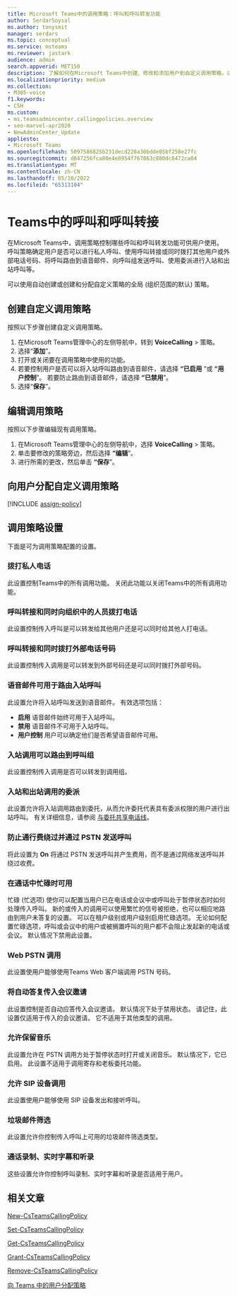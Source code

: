```yaml
---
title: Microsoft Teams中的调用策略：呼叫和呼叫转发功能
author: SerdarSoysal
ms.author: tonysmit
manager: serdars
ms.topic: conceptual
ms.service: msteams
ms.reviewer: jastark
audience: admin
search.appverid: MET150
description: 了解如何在Microsoft Teams中创建、修改和添加用户到自定义调用策略，以及各种调用策略设置。
ms.localizationpriority: medium
ms.collection:
- M365-voice
f1.keywords:
- CSH
ms.custom:
- ms.teamsadmincenter.callingpolicies.overview
- seo-marvel-apr2020
- NewAdminCenter_Update
appliesto:
- Microsoft Teams
ms.openlocfilehash: 5097586825b231decd220a30bdde85bf258e27fc
ms.sourcegitcommit: d847256fca80e4e8954f767863c880dc8472ca04
ms.translationtype: MT
ms.contentlocale: zh-CN
ms.lasthandoff: 05/10/2022
ms.locfileid: "65313104"
---
```

# <a name="calling-and-call-forwarding-in-teams"></a>Teams中的呼叫和呼叫转接

在Microsoft Teams中，调用策略控制哪些呼叫和呼叫转发功能可供用户使用。 呼叫策略确定用户是否可以进行私人呼叫、使用呼叫转接或同时拨打其他用户或外部电话号码、将呼叫路由到语音邮件、向呼叫组发送呼叫、使用委派进行入站和出站呼叫等。

可以使用自动创建或创建和分配自定义策略的全局 (组织范围的默认) 策略。

## <a name="create-a-custom-calling-policy"></a>创建自定义调用策略

按照以下步骤创建自定义调用策略。

1. 在Microsoft Teams管理中心的左侧导航中，转到 **VoiceCalling** >  策略。
2. 选择“**添加**”。
3. 打开或关闭要在调用策略中使用的功能。
4. 若要控制用户是否可以将入站呼叫路由到语音邮件，请选择 **“已启用** ”或 **“用户控制**”。 若要防止路由到语音邮件，请选择 **“已禁用**”。
5. 选择“**保存**”。

## <a name="edit-a-calling-policy"></a>编辑调用策略

按照以下步骤编辑现有调用策略。

1. 在Microsoft Teams管理中心的左侧导航中，选择 **VoiceCalling** >  策略。
2. 单击要修改的策略旁边，然后选择 **“编辑**”。
3. 进行所需的更改，然后单击 **“保存**”。

## <a name="assign-a-custom-calling-policy-to-users"></a>向用户分配自定义调用策略

[!INCLUDE [assign-policy](includes/assign-policy.md)]

## <a name="calling-policy-settings"></a>调用策略设置

下面是可为调用策略配置的设置。

### <a name="make-private-calls"></a>拨打私人电话

此设置控制Teams中的所有调用功能。 关闭此功能以关闭Teams中的所有调用功能。

### <a name="call-forwarding-and-simultaneous-ringing-to-people-in-your-organization"></a>呼叫转接和同时向组织中的人员拨打电话

此设置控制传入呼叫是可以转发给其他用户还是可以同时给其他人打电话。

### <a name="call-forwarding-and-simultaneous-ringing-to-external-phone-numbers"></a>呼叫转接和同时拨打外部电话号码

此设置控制传入调用是可以转发到外部号码还是可以同时拨打外部号码。

### <a name="voicemail-is-available-for-routing-inbound-calls"></a>语音邮件可用于路由入站呼叫

此设置允许将入站呼叫发送到语音邮件。 有效选项包括：

- **启用** 语音邮件始终可用于入站呼叫。
- **禁用**  语音邮件不可用于入站呼叫。
- **用户控制** 用户可以确定他们是否希望语音邮件可用。

### <a name="inbound-calls-can-be-routed-to-call-groups"></a>入站调用可以路由到呼叫组

此设置控制传入调用是否可以转发到调用组。

### <a name="delegation-for-inbound-and-outbound-calls"></a>入站和出站调用的委派

此设置允许将入站调用路由到委托，从而允许委托代表具有委派权限的用户进行出站呼叫。 有关详细信息，请参阅 [与委托共享电话线](https://support.office.com/article/share-a-phone-line-with-a-delegate-16307929-a51f-43fc-8323-3b1bf115e5a8)。

### <a name="prevent-toll-bypass-and-send-calls-through-the-pstn"></a>防止通行费绕过并通过 PSTN 发送呼叫

将此设置为 **On** 将通过 PSTN 发送呼叫并产生费用，而不是通过网络发送呼叫并绕过收费。

### <a name="busy-on-busy-is-available-when-in-a-call"></a>在通话中忙碌时可用

忙碌 (忙选项) 使你可以配置当用户已在电话或会议中或呼叫处于暂停状态时如何处理传入呼叫。 新的或传入的调用可以使用繁忙的信号被拒绝，也可以相应地路由到用户未答复的设置。 可以在租户级别或用户级别启用忙碌选项。 无论如何配置忙碌选项，呼叫或会议中的用户或被搁置呼叫的用户都不会阻止发起新的电话或会议。 默认情况下禁用此设置。

### <a name="web-pstn-calling"></a>Web PSTN 调用

此设置使用户能够使用Teams Web 客户端调用 PSTN 号码。

### <a name="incoming-meeting-invites-are-automatically-answered"></a>将自动答复传入会议邀请

此设置控制是否自动应答传入会议邀请。 默认情况下处于禁用状态。 请记住，此设置仅适用于传入的会议邀请。 它不适用于其他类型的调用。

### <a name="allow-music-on-hold"></a>允许保留音乐

此设置允许在 PSTN 调用方处于暂停状态时打开或关闭音乐。 默认情况下，它已启用。 此设置不适用于调用寄存和老板委托功能。

### <a name="allow-sip-devices-calling"></a>允许 SIP 设备调用

此设置使用户能够使用 SIP 设备发出和接听呼叫。

### <a name="spam-filtering"></a>垃圾邮件筛选

此设置允许你控制传入呼叫上可用的垃圾邮件筛选类型。

### <a name="call-recording-live-captions-and-transcription"></a>通话录制、实时字幕和听录

这些设置允许你控制呼叫录制、实时字幕和听录是否适用于用户。

## <a name="related-articles"></a>相关文章

[New-CsTeamsCallingPolicy](/powershell/module/skype/new-csteamscallingpolicy)

[Set-CsTeamsCallingPolicy](/powershell/module/skype/set-csteamscallingpolicy)

[Get-CsTeamsCallingPolicy](/powershell/module/skype/get-csteamscallingpolicy)

[Grant-CsTeamsCallingPolicy](/powershell/module/skype/grant-csteamscallingpolicy)

[Remove-CsTeamsCallingPolicy](/powershell/module/skype/remove-csteamscallingpolicy)

[向 Teams 中的用户分配策略](policy-assignment-overview.md)
